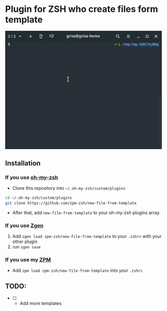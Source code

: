 # Plugin for ZSH who create files form template

![Screen](record.gif)

## Installation

### If you use [oh-my-zsh](https://github.com/robbyrussell/oh-my-zsh)

* Clone this repository into `~/.oh-my-zsh/custom/plugins`

```bash
cd ~/.oh-my-zsh/custom/plugins
git clone https://github.com/zpm-zsh/new-file-from-template
```

* After that, add `new-file-from-template` to your oh-my-zsh plugins array.

### If you use [Zgen](https://github.com/tarjoilija/zgen)

1. Add `zgen load zpm-zsh/new-file-from-template` to your `.zshrc` with your other plugin
2. run `zgen save`

### If you use my [ZPM](https://github.com/zpm-zsh/zpm)

* Add `zpm load zpm-zsh/new-file-from-template` into your `.zshrc`

## TODO:

* [ ] - Add more templates
